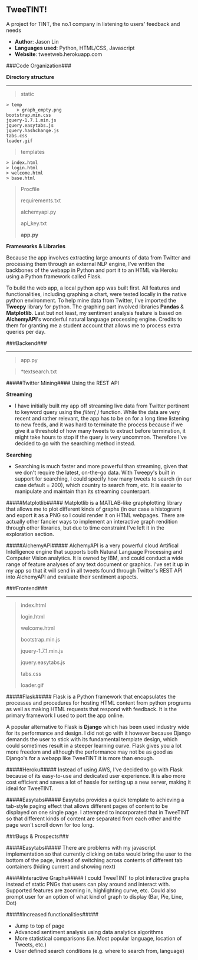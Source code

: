 ## TweeTINT! 
A project for TINT, the no.1 company in listening to users' feedback and needs

- **Author**: Jason Lin
- **Languages used**: Python, HTML/CSS, Javascript 
- **Website**: tweetweb.herokuapp.com

###Code Organization###

**Directory structure**

---

> static
>
	> temp
		> graph_empty.png
	bootstrap.min.css
	jquery-1.7.1.min.js
	jquery.easytabs.js
	jquery.hashchange.js
	tabs.css
	loader.gif
> templates
> 
	> index.html
	> login.html
	> welcome.html
	> base.html
> Procfile
> 
> requirements.txt
> 
> alchemyapi.py
> 
> api_key.txt
> 
> **app.py**

**Frameworks & Libraries**

Because the app involves extracting large amounts of data from Twitter and processing them through an external NLP engine, I've written the backbones of the webapp in Python and port it to an HTML via Heroku using a Python framework called Flask. 

To build the web app, a local python app was built first. All features and functionalities, including graphing a chart, were tested locally in the native python environment. To help mine data from Twitter, I've imported the **Tweepy** library for python. The graphing part involved libraries **Pandas** & **Matplotlib**. Last but not least, my sentiment analysis feature is based on **AlchemyAPI**'s wonderful natural language processing engine. Credits to them for granting me a student account that allows me to process extra queries per day.

###Backend###

---

> app.py

> *textsearch.txt

#####Twitter Mining####
Using the REST API

**Streaming** 
- I have initially built my app off streaming live data from Twitter pertinent to keyword query using the *filter( )* function. While the data are very recent and rather relevant, the app has to be on for a long time listening to new feeds, and it was hard to terminate the process because if we give it a threshold of how many tweets to extract before termination, it might take hours to stop if the query is very uncommon. Therefore I've decided to go with the searching method instead. 

**Searching**
- Searching is much faster and more powerful than streaming, given that we don't require the latest, on-the-go data. With Tweepy's built in support for searching, I could specify how many tweets to search (in our case default = 200), which country to search from, etc. It is easier to manipulate and maintain than its streaming counterpart.

#####Matplotlib#####
Matplotlib is a MATLAB-like graphplotting library that allows me to plot different kinds of graphs (in our case a histogram) and export it as a PNG so I could render it on HTML webpages. There are actually other fancier ways to implement an interactive graph rendition through other libraries, but due to time constraint I've left it in the exploration section. 

#####AlchemyAPI#####
AlchemyAPI is a very powerful cloud Artifical Intelligence engine that supports both Natural Language Processing and Computer Vision analytics. It is owned by IBM, and could conduct a wide range of feature analyses of any text document or graphics. I've set it up in my app so that it will send in all tweets found through Twitter's REST API into AlchemyAPI and evaluate their sentiment aspects.

###Frontend###

---

> index.html
> 
> login.html
> 
> welcome.html
> 
> bootstrap.min.js
> 
> jquery-1.7.1.min.js
> 
> jquery.easytabs.js
> 
> tabs.css
> 
> loader.gif

#####Flask#####
Flask is a Python framework that encapsulates the processes and procedures for hosting HTML content from python programs as well as making HTML requests that respond with feedback. It is the primary framework I used to port the app online.

A popular alternative to Flask is **Django** which has been used industry wide for its performance and design. I did not go with it however because Django demands the user to stick with its fundamental template design, which could sometimes result in a steeper learning curve. Flask gives you a lot more freedom and although the performance may not be as good as Django's for a webapp like TweeTINT it is more than enough. 

#####Heroku#####
Instead of using AWS, I've decided to go with Flask because of its easy-to-use and dedicated user experience.  It is also more cost efficient and saves a lot of hassle for setting up a new server, making it ideal for TweeTINT.

#####Easytabs#####
Easytabs provides a quick template to achieving a tab-style paging effect that allows different pages of content to be displayed on one single page. I attempted to incorporated that in TweeTINT so that different kinds of content are separated from each other and the page won't scroll down for too long.

###Bugs & Prospects###

#####Easytabs#####
There are problems with my javascript implementation so that currently clicking on tabs would bring the user to the bottom of the page, instead of switching across contents of different tab containers (hiding current and showing next)

#####Interactive Graphs#####
I could TweeTINT to plot interactive graphs instead of static PNGs that users can play around and interact with. Supported features are zooming in, highlighting curve, etc. Could also prompt user for an option of what kind of graph to display (Bar, Pie, Line, Dot) 

#####Increased functionalities#####

- Jump to top of page
- Advanced sentiment analysis using data analytics algorithms
- More statistical comparisons (i.e. Most popular language, location of Tweets, etc.)
- User defined search conditions (e.g. where to search from, language)
